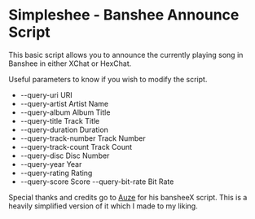 # Simpleshee - Banshee Announce Script

This basic script allows you to announce the currently playing song in Banshee in either XChat or HexChat.

Useful parameters to know if you wish to modify the script.

* --query-uri                URI
* --query-artist             Artist Name
* --query-album              Album Title
* --query-title              Track Title
* --query-duration           Duration
* --query-track-number       Track Number
* --query-track-count        Track Count
* --query-disc               Disc Number
* --query-year               Year
* --query-rating             Rating
* --query-score              Score
--query-bit-rate             Bit Rate

Special thanks and credits go to [Auze](https://github.com/Auze/bansheeX) for his bansheeX script. This is a heavily simplified version of it which I made to my liking.
